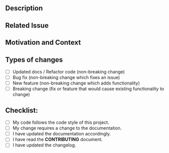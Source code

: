 
## Description

<!--- Describe your changes in detail -->

## Related Issue

<!--- Please link to the issue here -->

## Motivation and Context

<!--- Why is this change required? What problem does it solve? -->

## Types of changes

- [ ] Updated docs / Refactor code (non-breaking change)
- [ ] Bug fix (non-breaking change which fixes an issue)
- [ ] New feature (non-breaking change which adds functionality)
- [ ] Breaking change (fix or feature that would cause existing functionality to change)

## Checklist:

- [ ] My code follows the code style of this project.
- [ ] My change requires a change to the documentation.
- [ ] I have updated the documentation accordingly.
- [ ] I have read the **CONTRIBUTING** document.
- [ ] I have updated the changelog.
